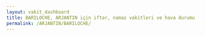 ```yaml
---
layout: vakit_dashboard
title: BARILOCHE, ARJANTIN için iftar, namaz vakitleri ve hava durumu - ilçe/eyalet seç
permalink: /ARJANTIN/BARILOCHE/
---
```


<script type="text/javascript">
  var GLOBAL_COUNTRY = 'ARJANTIN';
  var GLOBAL_CITY = 'BARILOCHE';
  var GLOBAL_STATE = '';
  var lat = 72;
  var lon = 21;
</script>
